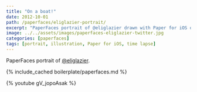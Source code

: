 ```yaml
---
title: "On a boat!"
date: 2012-10-01
path: /paperfaces/eliglazier-portrait/
excerpt: "PaperFaces portrait of @eliglazier drawn with Paper for iOS on an iPad."
image: ../../assets/images/paperfaces-eliglazier-twitter.jpg
categories: [paperfaces]
tags: [portrait, illustration, Paper for iOS, time lapse]
---
```


PaperFaces portrait of [@eliglazier](https://twitter.com/eliglazier).

{% include_cached boilerplate/paperfaces.md %}

{% youtube gV_jopoAsak %}
